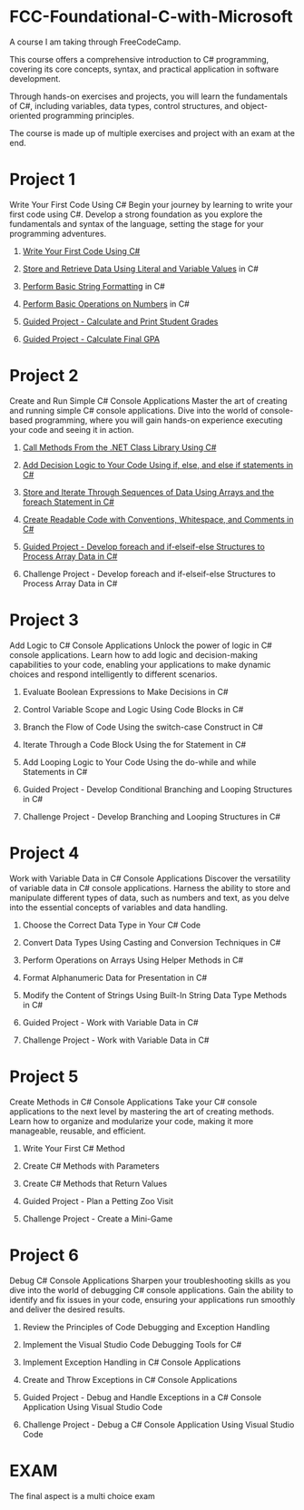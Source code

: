 # FCC-Foundational-C-with-Microsoft
A course I am taking through FreeCodeCamp. 

This course offers a comprehensive introduction to C# programming, covering its core concepts, syntax, and practical application in software development.

Through hands-on exercises and projects, you will learn the fundamentals of C#, including variables, data types, control structures, and object-oriented programming principles.

The course is made up of multiple exercises and project with an exam at the end.

# Project 1
Write Your First Code Using C#
Begin your journey by learning to write your first code using C#. Develop a strong foundation as you explore the fundamentals and syntax of the language, setting the stage for your programming adventures.


1. [Write Your First Code Using C#](https://github.com/Wxrren/FCC-Foundational-C-with-Microsoft/blob/main/Write%20Your%20First%20Code%20Using%20C%23/Exercise%201%20Write%20Your%20First%20C%23%20Code.cs)

2. [Store and Retrieve Data Using Literal and Variable Values](https://www.freecodecamp.org/learn/foundational-c-sharp-with-microsoft/) in C#

3. [Perform Basic String Formatting](https://github.com/Wxrren/FCC-Foundational-C-with-Microsoft/blob/main/Write%20Your%20First%20Code%20Using%20C%23/Exercise%203.cs) in C#

4. [Perform Basic Operations on Numbers](https://github.com/Wxrren/FCC-Foundational-C-with-Microsoft/blob/main/Write%20Your%20First%20Code%20Using%20C%23/Exercise%204.cs) in C#

5. [Guided Project - Calculate and Print Student Grades](https://github.com/Wxrren/FCC-Foundational-C-with-Microsoft/blob/main/Write%20Your%20First%20Code%20Using%20C%23/Exercise5.cs)

6. [Guided Project - Calculate Final GPA](https://github.com/Wxrren/FCC-Foundational-C-with-Microsoft/blob/main/Write%20Your%20First%20Code%20Using%20C%23/Exercise%206.cs)


# Project 2
Create and Run Simple C# Console Applications
Master the art of creating and running simple C# console applications. Dive into the world of console-based programming, where you will gain hands-on experience executing your code and seeing it in action.

1. [Call Methods From the .NET Class Library Using C#](https://github.com/Wxrren/FCC-Foundational-C-with-Microsoft/blob/main/Create%20and%20Run%20Simple%20C%23%20Console%20Applications/Call%20Methods%20From%20the%20.NET%20Class%20Library%20Using%20C%23.cs)

2. [Add Decision Logic to Your Code Using if, else, and else if statements in C#](https://github.com/Wxrren/FCC-Foundational-C-with-Microsoft/blob/main/Create%20and%20Run%20Simple%20C%23%20Console%20Applications/Add%20Decision%20Logic%20to%20Your%20Code%20Using%20if%2C%20else%2C%20and%20else%20if%20statements%20in%20C%23.cs)

3. [Store and Iterate Through Sequences of Data Using Arrays and the foreach Statement in C#](https://github.com/Wxrren/FCC-Foundational-C-with-Microsoft/blob/main/Create%20and%20Run%20Simple%20C%23%20Console%20Applications/Data%20Arrays%20%26%20foreach.cs)

4. [Create Readable Code with Conventions, Whitespace, and Comments in C#](https://github.com/Wxrren/FCC-Foundational-C-with-Microsoft/blob/main/Create%20and%20Run%20Simple%20C%23%20Console%20Applications/Code%20Conventions.cs)

5. [Guided Project - Develop foreach and if-elseif-else Structures to Process Array Data in C#](https://github.com/Wxrren/FCC-Foundational-C-with-Microsoft/blob/main/Create%20and%20Run%20Simple%20C%23%20Console%20Applications/Develop%20foreach%20and%20if-elseif-else%20Structures%20to%20Process%20Array%20Data%20in%20C%23.cs)

6. Challenge Project - Develop foreach and if-elseif-else Structures to Process Array Data in C#


# Project 3
Add Logic to C# Console Applications
Unlock the power of logic in C# console applications. Learn how to add logic and decision-making capabilities to your code, enabling your applications to make dynamic choices and respond intelligently to different scenarios.

1. Evaluate Boolean Expressions to Make Decisions in C#

2. Control Variable Scope and Logic Using Code Blocks in C#

3. Branch the Flow of Code Using the switch-case Construct in C#

4. Iterate Through a Code Block Using the for Statement in C#

5. Add Looping Logic to Your Code Using the do-while and while Statements in C#

7. Guided Project - Develop Conditional Branching and Looping Structures in C#

8. Challenge Project - Develop Branching and Looping Structures in C#

# Project 4

Work with Variable Data in C# Console Applications
Discover the versatility of variable data in C# console applications. Harness the ability to store and manipulate different types of data, such as numbers and text, as you delve into the essential concepts of variables and data handling.

1. Choose the Correct Data Type in Your C# Code

2. Convert Data Types Using Casting and Conversion Techniques in C#

3. Perform Operations on Arrays Using Helper Methods in C#

4. Format Alphanumeric Data for Presentation in C#

5. Modify the Content of Strings Using Built-In String Data Type Methods in C#

6. Guided Project - Work with Variable Data in C#

7. Challenge Project - Work with Variable Data in C#

# Project 5

Create Methods in C# Console Applications
Take your C# console applications to the next level by mastering the art of creating methods. Learn how to organize and modularize your code, making it more manageable, reusable, and efficient.

1. Write Your First C# Method

2. Create C# Methods with Parameters

3. Create C# Methods that Return Values

4. Guided Project - Plan a Petting Zoo Visit

5. Challenge Project - Create a Mini-Game

# Project 6

Debug C# Console Applications
Sharpen your troubleshooting skills as you dive into the world of debugging C# console applications. Gain the ability to identify and fix issues in your code, ensuring your applications run smoothly and deliver the desired results.

1. Review the Principles of Code Debugging and Exception Handling

2. Implement the Visual Studio Code Debugging Tools for C#

3. Implement Exception Handling in C# Console Applications

4. Create and Throw Exceptions in C# Console Applications

5. Guided Project - Debug and Handle Exceptions in a C# Console Application Using Visual Studio Code

6. Challenge Project - Debug a C# Console Application Using Visual Studio Code


# EXAM

The final aspect is a multi choice exam
